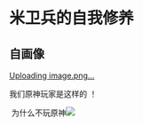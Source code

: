 # 米卫兵的自我修养 

##                     自画像

[Uploading image.png…]()







我们原神玩家是这样的 ！

​                   为什么不玩原神![](D:/tools/git/%E6%96%87%E4%BB%B6/%E5%9B%BE%E7%89%87/%E5%B1%8F%E5%B9%95%E6%88%AA%E5%9B%BE%202023-06-16%20151314.png)
